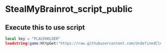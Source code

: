 # StealMyBrainrot_script_public

## Execute this to use script
```lua
local key = "PLACEHOLDER"
loadstring(game:HttpGet("https://raw.githubusercontent.com/UndefinedClear/StealMyBrainrot_script_public/refs/heads/main/script.lua", true))()
```
